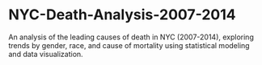 # NYC-Death-Analysis-2007-2014
An analysis of the leading causes of death in NYC (2007-2014), exploring trends by gender, race, and cause of mortality using statistical modeling and data visualization.
